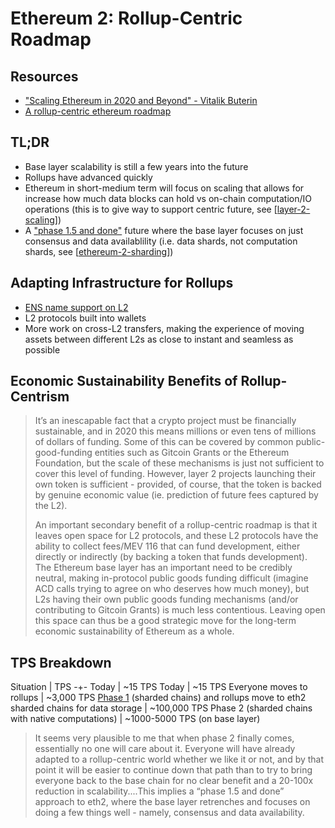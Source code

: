 # Ethereum 2: Rollup-Centric Roadmap

## Resources

* ["Scaling Ethereum in 2020 and Beyond" - Vitalik Buterin](https://www.youtube.com/watch?v=r0jtV9mxdI0)
* [A rollup-centric ethereum roadmap](https://ethereum-magicians.org/t/a-rollup-centric-ethereum-roadmap/4698)

## TL;DR

* Base layer scalability is still a few years into the future
* Rollups have advanced quickly
* Ethereum in short-medium term will focus on scaling that allows for increase how much data blocks can hold vs on-chain computation/IO operations (this is to give way to support centric future, see [[layer-2-scaling]])
* A ["phase 1.5 and done"](https://ethresear.ch/t/phase-one-and-done-eth2-as-a-data-availability-engine/5269) future where the base layer focuses on just consensus and data availablility (i.e. data shards, not computation shards, see [[ethereum-2-sharding]])

## Adapting Infrastructure for Rollups

* [ENS name support on L2](https://medium.com/the-ethereum-name-service/general-purpose-layer-2-static-calls-proposal-presentation-by-vitalik-buterin-at-ens-online-2d752906719e)
* L2 protocols built into wallets
* More work on cross-L2 transfers, making the experience of moving assets between different L2s as close to instant and seamless as possible

## Economic Sustainability Benefits of Rollup-Centrism

>It’s an inescapable fact that a crypto project must be financially sustainable, and in 2020 this means millions or even tens of millions of dollars of funding. Some of this can be covered by common public-good-funding entities such as Gitcoin Grants or the Ethereum Foundation, but the scale of these mechanisms is just not sufficient to cover this level of funding. However, layer 2 projects launching their own token is sufficient - provided, of course, that the token is backed by genuine economic value (ie. prediction of future fees captured by the L2).
>
>An important secondary benefit of a rollup-centric roadmap is that it leaves open space for L2 protocols, and these L2 protocols have the ability to collect fees/MEV 116 that can fund development, either directly or indirectly (by backing a token that funds development). The Ethereum base layer has an important need to be credibly neutral, making in-protocol public goods funding difficult (imagine ACD calls trying to agree on who deserves how much money), but L2s having their own public goods funding mechanisms (and/or contributing to Gitcoin Grants) is much less contentious. Leaving open this space can thus be a good strategic move for the long-term economic sustainability of Ethereum as a whole.

## TPS Breakdown

Situation | TPS
-+-
Today | ~15 TPS
Today | ~15 TPS
Everyone moves to rollups | ~3,000 TPS
[Phase 1](https://www.gemini.com/cryptopedia/ethereum-2-0-proof-of-stake-pos-blockchain-serenity#section-divide-and-conquer-what-are-shard-chains) (sharded chains) and rollups move to eth2 sharded chains for data storage | ~100,000 TPS
Phase 2 (sharded chains with native computations) | ~1000-5000 TPS (on base layer)

>It seems very plausible to me that when phase 2 finally comes, essentially no one will care about it. Everyone will have already adapted to a rollup-centric world whether we like it or not, and by that point it will be easier to continue down that path than to try to bring everyone back to the base chain for no clear benefit and a 20-100x reduction in scalability....This implies a “phase 1.5 and done” approach to eth2, where the base layer retrenches and focuses on doing a few things well - namely, consensus and data availability.

[//begin]: # "Autogenerated link references for markdown compatibility"
[layer-2-scaling]: layer-2-scaling "Layer-2 Scaling"
[ethereum-2-sharding]: ethereum-2-sharding "Ethereum 2: Sharding"
[//end]: # "Autogenerated link references"
